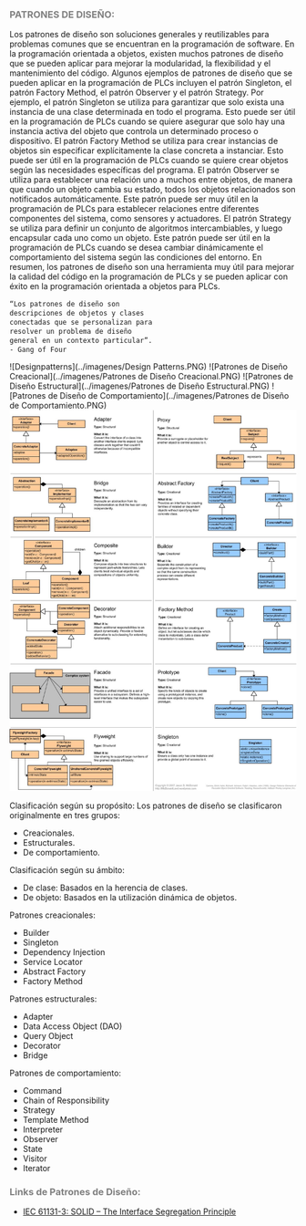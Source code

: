 ### <span style="color:grey">PATRONES DE DISEÑO:</span> 

Los patrones de diseño son soluciones generales y reutilizables para problemas comunes que se encuentran en la programación de software. En la programación orientada a objetos, existen muchos patrones de diseño que se pueden aplicar para mejorar la modularidad, la flexibilidad y el mantenimiento del código.
Algunos ejemplos de patrones de diseño que se pueden aplicar en la programación de PLCs incluyen el patrón Singleton, el patrón Factory Method, el patrón Observer y el patrón Strategy.
Por ejemplo, el patrón Singleton se utiliza para garantizar que solo exista una instancia de una clase determinada en todo el programa. Esto puede ser útil en la programación de PLCs cuando se quiere asegurar que solo hay una instancia activa del objeto que controla un determinado proceso o dispositivo.
El patrón Factory Method se utiliza para crear instancias de objetos sin especificar explícitamente la clase concreta a instanciar. Esto puede ser útil en la programación de PLCs cuando se quiere crear objetos según las necesidades específicas del programa.
El patrón Observer se utiliza para establecer una relación uno a muchos entre objetos, de manera que cuando un objeto cambia su estado, todos los objetos relacionados son notificados automáticamente. Este patrón puede ser muy útil en la programación de PLCs para establecer relaciones entre diferentes componentes del sistema, como sensores y actuadores. El patrón Strategy se utiliza para definir un conjunto de algoritmos intercambiables, y luego encapsular cada uno como un objeto. Este patrón puede ser útil en la programación de PLCs cuando se desea cambiar dinámicamente el comportamiento del sistema según las condiciones del entorno.
En resumen, los patrones de diseño son una herramienta muy útil para mejorar la calidad del código en la programación de PLCs y se pueden aplicar con éxito en la programación orientada a objetos para PLCs.

```text
“Los patrones de diseño son 
descripciones de objetos y clases 
conectadas que se personalizan para 
resolver un problema de diseño 
general en un contexto particular”. 
- Gang of Four 
```

![Designpatterns](../imagenes/Design Patterns.PNG)
![Patrones de Diseño Creacional](../imagenes/Patrones de Diseño Creacional.PNG)
![Patrones de Diseño Estructural](../imagenes/Patrones de Diseño Estructural.PNG)
![Patrones de Diseño de Comportamiento](../imagenes/Patrones de Diseño de Comportamiento.PNG)
![Design_patterns](../imagenes/Design_patterns.jpg)

Clasificación según su propósito: 
Los patrones de diseño se clasificaron originalmente en tres grupos: 

- Creacionales. 
- Estructurales. 
- De comportamiento. 

Clasificación según su ámbito:

-	De clase: Basados en la herencia de clases. 
-	De objeto: Basados en la utilización dinámica de objetos. 


Patrones creacionales:

- Builder
- Singleton 
- Dependency Injection 
- Service Locator 
- Abstract Factory
- Factory Method 

Patrones estructurales:

- Adapter
- Data Access Object (DAO)  
- Query Object 
- Decorator 
- Bridge 

Patrones de comportamiento:

- Command
- Chain of Responsibility 
- Strategy
- Template Method 
- Interpreter
- Observer 
- State 
- Visitor 
- Iterator 

### <span style="color:grey">Links de Patrones de Diseño:</span>
- [IEC 61131-3: SOLID – The Interface Segregation Principle](https://stefanhenneken.net/2023/02/25/iec-61131-3-solid-the-interface-segregation-principle/#more-2505)
